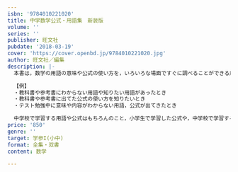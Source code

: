 ```yaml
---
isbn: '9784010221020'
title: 中学数学公式・用語集　新装版
volume: ''
series: ''
publisher: 旺文社
pubdate: '2018-03-19'
cover: 'https://cover.openbd.jp/9784010221020.jpg'
author: 旺文社／編集
description: |-
  本書は，数学の用語の意味や公式の使い方を，いろいろな場面ですぐに調べることができる用語集です。すぐにその意味や公式をひくことができるように工夫してあります。

  【例】
  ・教科書や参考書にわからない用語や知りたい用語があったとき
  ・教科書や参考書に出てた公式の使い方を知りたいとき
  ・テスト勉強中に意味や内容がわからない用語，公式が出てきたとき

  中学校で学習する用語や公式はもちろんのこと，小学生で学習した公式や，中学校で学習する数学と関連が深く，高校１年生で学習する数学の公式もカバーしています。
price: '850'
genre: ''
target: 学参I(小中)
format: 全集・双書
content: 数学

---
```

